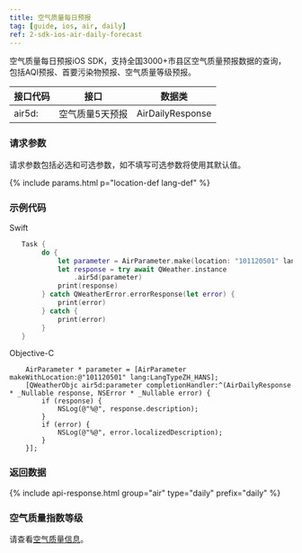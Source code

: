 ```yaml
---
title: 空气质量每日预报
tag: [guide, ios, air, daily]
ref: 2-sdk-ios-air-daily-forecast
---
```


空气质量每日预报iOS SDK，支持全国3000+市县区空气质量预报数据的查询，包括AQI预报、首要污染物预报、空气质量等级预报。

| 接口代码 | 接口                         | 数据类       |
| --------------- | ---------------------------- | ------------ |
| air5d: | 空气质量5天预报   | AirDailyResponse |

### 请求参数

请求参数包括必选和可选参数，如不填写可选参数将使用其默认值。

{% include params.html p="location-def lang-def" %}

### 示例代码

Swift

```swift
   Task {
        do {
            let parameter = AirParameter.make(location: "101120501" lang:.ZH_HANS)
            let response = try await QWeather.instance
                .air5d(parameter)
            print(response)
        } catch QWeatherError.errorResponse(let error) {
            print(error)
        } catch {
            print(error)
        }
   }
```

Objective-C

```objc
    AirParameter * parameter = [AirParameter makeWithLocation:@"101120501" lang:LangTypeZH_HANS];
    [QWeatherObjc air5d:parameter completionHandler:^(AirDailyResponse * _Nullable response, NSError * _Nullable error) {
        if (response) {
            NSLog(@"%@", response.description);
        }
        if (error) {
            NSLog(@"%@", error.localizedDescription);
        }
    }];
```

### 返回数据


{% include api-response.html group="air" type="daily" prefix="daily"  %}

### 空气质量指数等级

请查看[空气质量信息](/docs/resource/air-info/)。